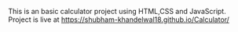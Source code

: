 This is an basic calculator project using HTML,CSS and JavaScript. </br>
Project is live at https://shubham-khandelwal18.github.io/Calculator/
